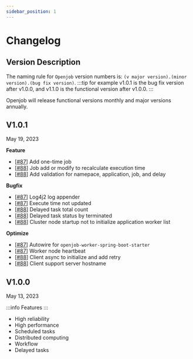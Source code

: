 ```yaml
---
sidebar_position: 1
---
```


# Changelog
## Version Description
The naming rule for `Openjob` version numbers is: `(v major version).(minor version).(bug fix version)`.
:::tip 
for example v1.0.1 is the bug fix version after v1.0.0, and v1.1.0 is the functional version after v1.0.0. 
:::

Openjob will release functional versions monthly and major versions annually.

## V1.0.1
May 19, 2023

**Feature**

- [[#87](https://github.com/open-job/openjob/pull/87)] Add one-time job
- [[#88](https://github.com/open-job/openjob/pull/88)] Job add or modify to recalculate execution time
- [[#88](https://github.com/open-job/openjob/pull/88)] Add validation for namepace, application, job, and delay

**Bugfix**

- [[#87](https://github.com/open-job/openjob/pull/87)] Log4j2 log appender
- [[#87](https://github.com/open-job/openjob/pull/87)] Execute time not updated
- [[#88](https://github.com/open-job/openjob/pull/88)] Delayed task total count
- [[#88](https://github.com/open-job/openjob/pull/88)] Delayed task status by terminated
- [[#88](https://github.com/open-job/openjob/pull/88)] Cluster node startup not to initialize application worker list

**Optimize**

- [[#87](https://github.com/open-job/openjob/pull/87)] Autowire for `openjob-worker-spring-boot-starter`
- [[#87](https://github.com/open-job/openjob/pull/87)] Worker node heartbeat
- [[#88](https://github.com/open-job/openjob/pull/88)] Client async to initialize and add retry
- [[#88](https://github.com/open-job/openjob/pull/88)] Client support server hostname


## V1.0.0

May 13, 2023

:::info
Features
:::
- High reliability
- High performance
- Scheduled tasks
- Distributed computing
- Workflow
- Delayed tasks